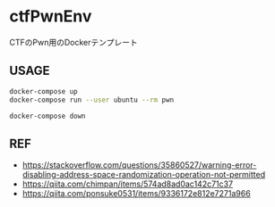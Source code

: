 # ctfPwnEnv

CTFのPwn用のDockerテンプレート

## USAGE

```zsh
docker-compose up
docker-compose run --user ubuntu --rm pwn

docker-compose down
```

## REF

- https://stackoverflow.com/questions/35860527/warning-error-disabling-address-space-randomization-operation-not-permitted
- https://qiita.com/chimpan/items/574ad8ad0ac142c71c37
- https://qiita.com/ponsuke0531/items/9336172e812e7271a966
